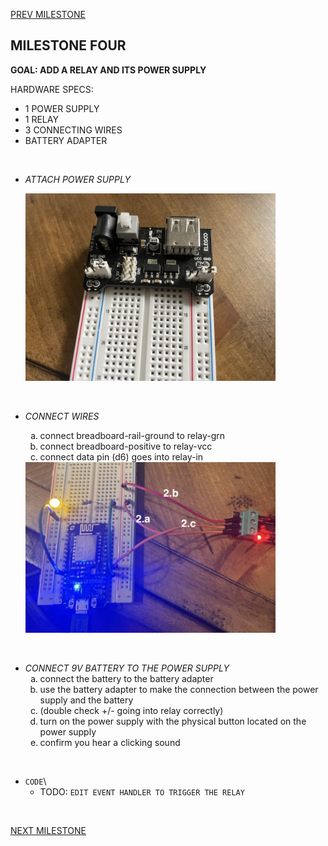 
[PREV MILESTONE](./3-MILESTONE.md)

## MILESTONE FOUR
**GOAL: ADD A RELAY AND ITS POWER SUPPLY**

HARDWARE SPECS:
- 1 POWER SUPPLY
- 1 RELAY
- 3 CONNECTING WIRES
- BATTERY ADAPTER

<br>

- *ATTACH POWER SUPPLY*

    <img title="4.1" alt="Attach power supply" src="../../.images/4.1.jpeg" width="400">

<br>

- *CONNECT WIRES*
	<ol type="a">
	<li>connect breadboard-rail-ground to relay-grn</li>
	<li>connect breadboard-positive to relay-vcc</li>
	<li>connect data pin (d6) goes into relay-in</li>
	</ol>

    <img title="4.2" alt="Connect relay to board" src="../../.images/4.2.jpeg" width="400">

<br>

- *CONNECT 9V BATTERY TO THE POWER SUPPLY*
	<ol type="a">
	<li>connect the battery to the battery adapter</li>
	<li>use the battery adapter to make the connection between the power supply and the battery</li>
	<li>(double check +/- going into relay correctly)</li>
	<li>turn on the power supply with the physical button located on the power supply</li>
	<li>confirm you hear a clicking sound</li>
	</ol>

<br>

- `CODE`\
  - TODO: `EDIT EVENT HANDLER TO TRIGGER THE RELAY`

<br>

[NEXT MILESTONE](./6-MILESTONE.md)
